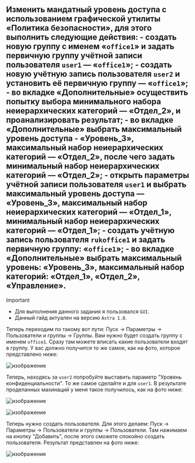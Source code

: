 ## Изменить мандатный уровень доступа с использованием графической утилиты «Политика безопасности», для этого выполнить следующие действия: - создать новую группу с именем «`office1`» и задать первичную группу учётной записи пользователя `user1` — «`office1`»; - создать новую учётную запись пользователя `user2` и установить её первичную группу — «`office1`»; - во вкладке «Дополнительные» осуществить попытку выбора минимального набора неиерархических категорий — «Отдел_2», и проанализировать результат; - во вкладке «Дополнительные» выбрать максимальный уровень доступа - «Уровень_3», максимальный набор неиерархических категорий — «Отдел_2», после чего задать минимальный набор неиерархических категорий — «Отдел_2»; - открыть параметры учётной записи пользователя `user1` и выбрать максимальный уровень доступа — «Уровень_3», максимальный набор неиерархических категорий — «Отдел_1», минимальный набор неиерархических категорий — «Отдел_1»; - создать учётную запись пользователя `rukoffice1` и задать первичную группу: «`office1`»; - во вкладке «Дополнительные» выбрать максимальный уровень: «Уровень_3», максимальный набор категорий: «Отдел_1», «Отдел_2», «Управление».

> [!IMPORTANT]
> - Для выполнения данного задания я пользовался `GUI`.
> - Данный гайд актуален на версию `Astra 1.8`.

Теперь переходим по такому вот пути: Пуск -> Параметры -> Пользователи и группы -> Группы. 
Вам нужно будет создать группу с именем `office1`. Сразу там можете вписать какие пользователи входят в группу. У вас должно получится то же самое, как на фото, которое представлено ниже:

![изображение](https://github.com/user-attachments/assets/08e3b1dd-4d19-41b7-9198-0b84d6d725b6)

Теперь, находясь за `user2` попробуйте выставить параметр "Уровень конфиденциальности". То же самое сделайте и для `user1`. В результате проделанных махинаций у меня такое получилось, как на фото ниже:

![изображение](https://github.com/user-attachments/assets/1cc4f14a-54b6-4729-b950-a4e064ef9350)

![изображение](https://github.com/user-attachments/assets/327dacc7-3546-418e-8e5e-3bfdfc89644a)

Теперь нужно создать пользователя. Для этого делаем: Пуск -> Параметры -> Пользователи и группы -> Пользователи. 
Там нажимаем на кнопку "Добавить", после этого сможете спокойно создать пользователя. Результат представлен на фото ниже:

![изображение](https://github.com/user-attachments/assets/f9a02091-1ccc-4c0d-91ba-97e938ffd37e)


